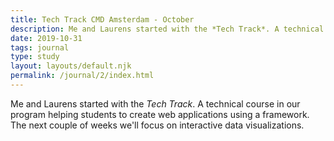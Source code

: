 ```yaml
---
title: Tech Track CMD Amsterdam - October
description: Me and Laurens started with the *Tech Track*. A technical course in our program helping students to create web applications using a framework.
date: 2019-10-31
tags: journal
type: study
layout: layouts/default.njk
permalink: /journal/2/index.html
---
```


Me and Laurens started with the *Tech Track*. A technical course in our program helping students to create web applications using a framework. The next couple of weeks we'll focus on interactive data visualizations.
